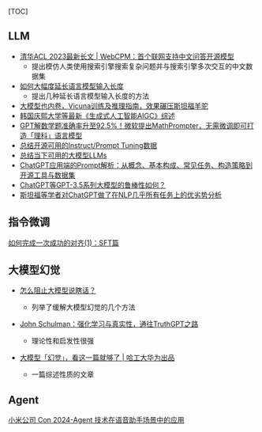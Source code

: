 [TOC]



## LLM


- [清华ACL 2023最新长文 | WebCPM：首个联网支持中文问答开源模型](https://mp.weixin.qq.com/s/WSzJpQBxQQKdMRRrDObICQ)
  - 提出模仿人类使用搜索引擎搜索复杂问题并与搜索引擎多次交互的中文数据集
- [如何大幅度延长语言模型输入长度](https://mp.weixin.qq.com/s/Jymq2ho3VQx7-o6y-JHxeg)
  - 提出几种延长语言模型输入长度的方法
- [大模型也内卷，Vicuna训练及推理指南，效果碾压斯坦福羊驼](https://zhuanlan.zhihu.com/p/624012908)
- [韩国庆熙大学等最新《生成式人工智能AIGC》综述](https://mp.weixin.qq.com/s/w185vd78lIKgpbXzNXiLOg)
- [GPT解数学题准确率升至92.5%！微软提出MathPrompter，无需微调即可打造「理科」语言模型](https://mp.weixin.qq.com/s/BR7XDIjb0s07w9OInHrJLg)
- [总结开源可用的Instruct/Prompt Tuning数据](https://zhuanlan.zhihu.com/p/615277009)
- [总结当下可用的大模型LLMs](https://zhuanlan.zhihu.com/p/611403556)
- [ChatGPT应用端的Prompt解析：从概念、基本构成、常见任务、构造策略到开源工具与数据集](https://mp.weixin.qq.com/s/QJhqN6tn1FffDKdzWHuCAw)
- [ChatGPT等GPT-3.5系列大模型的鲁棒性如何？](https://mp.weixin.qq.com/s/LGf3Y_k8IokG1rqiX_4YpQ)
- [斯坦福等学者对ChatGPT做了在NLP几乎所有任务上的优劣势分析](https://mp.weixin.qq.com/s/xH89ENEMW6fWRoApLvgRZg)

## 指令微调

[如何完成一次成功的对齐(1)：SFT篇](https://zhuanlan.zhihu.com/p/687926037)


## 大模型幻觉

- [怎么阻止大模型说瞎话？](https://zhuanlan.zhihu.com/p/676530275)
  - 列举了缓解大模型幻觉的几个方法

- [John Schulman：强化学习与真实性，通往TruthGPT之路](https://juejin.cn/post/7229891752647950394)
  - 理论性和启发性很强

- [大模型「幻觉」，看这一篇就够了 | 哈工大华为出品](https://zhuanlan.zhihu.com/p/667478955)
  - 一篇综述性质的文章

## Agent

[小米公司 Con 2024-Agent 技术在语音助手场景中的应用](https://mp.weixin.qq.com/s/HDWd-VpbC9jdiNYCvMLTPA)
